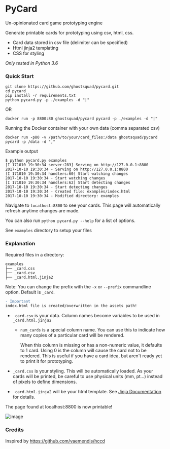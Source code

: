# PyCard
Un-opinionated card game prototyping engine

Generate printable cards for prototyping using csv, html, css.

* Card data stored in csv file (delimiter can be specified)
* Html jinja2 templating
* CSS for styling

_Only tested in Python 3.6_

###  Quick Start

```
git clone https://github.com/ghostsquad/pycard.git
cd pycard
pip install -r requirements.txt
python pycard.py -p ./examples -d "|"
```

OR

```
docker run -p 8800:80 ghostsquad/pycard pycard -p ./examples -d "|"
```

Running the Docker container with your own data (comma separated csv)

```
docker run -p80 -v /path/to/your/card_files:/data ghostsquad/pycard pycard -p /data -d ","
```

Example output

```
$ python pycard.py examples
[I 171010 19:30:34 server:283] Serving on http://127.0.0.1:8800
2017-10-10 19:30:34 - Serving on http://127.0.0.1:8800
[I 171010 19:30:34 handlers:60] Start watching changes
2017-10-10 19:30:34 - Start watching changes
[I 171010 19:30:34 handlers:62] Start detecting changes
2017-10-10 19:30:34 - Start detecting changes
2017-10-10 19:30:34 - Created file: examples/index.html
2017-10-10 19:30:34 - Modified directory: examples
```

Navigate to `localhost:8800` to see your cards. This page will automatically refresh anytime changes are made.

You can also run `python pycard.py --help` for a list of options.

See `examples` directory to setup your files

### Explanation

Required files in a directory:

```
examples
├── _card.css
├── _card.csv
├── _card.html.jinja2
```
Note: You can change the prefix with the `-x` or `--prefix` commandline option. Default is `_card`.

```diff
- Important
index.html file is created/overwritten in the assets path!
```

* `_card.csv` is your data. Column names become variables to be used in `_card.html.jinja2`

    * `num_cards` is a special column name. You can use this to indicate how many copies of a particular card will be rendered.

      When this column is missing or has a non-numeric value, it defaults to 1 card.
      Using 0 is the column will cause the card not to be rendered.
      This is useful if you have a card idea, but aren't ready yet to print it for prototyping.

* `_card.css` is your styling. This will be automatically loaded. As your cards will be printed, be careful to use physical units (mm, pt...) instead of pixels to define dimensions.
* `_card.html.jinja2` will be your html template. See [Jinja Documentation](http://jinja.pocoo.org/docs/2.9/templates/) for details.

The page found at localhost:8800 is now printable!

![image](https://user-images.githubusercontent.com/903488/31474239-521061be-aeae-11e7-81ac-626490faacee.png)

### Credits

Inspired by https://github.com/vaemendis/hccd
